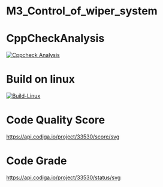 # M3_Control_of_wiper_system
# CppCheckAnalysis
[![Cppcheck Analysis](https://github.com/M-Anuradha9/M3_Control_of_wiper_system/actions/workflows/Cppcheck%20Analysis.yml/badge.svg)](https://github.com/M-Anuradha9/M3_Control_of_wiper_system/actions/workflows/Cppcheck%20Analysis.yml)
# Build on linux
[![Build-Linux](https://github.com/M-Anuradha9/M3_Control_of_wiper_system/actions/workflows/Build%20On%20Linux.yml/badge.svg)](https://github.com/M-Anuradha9/M3_Control_of_wiper_system/actions/workflows/Build%20On%20Linux.yml)
# Code Quality Score
https://api.codiga.io/project/33530/score/svg
# Code Grade
https://api.codiga.io/project/33530/status/svg
